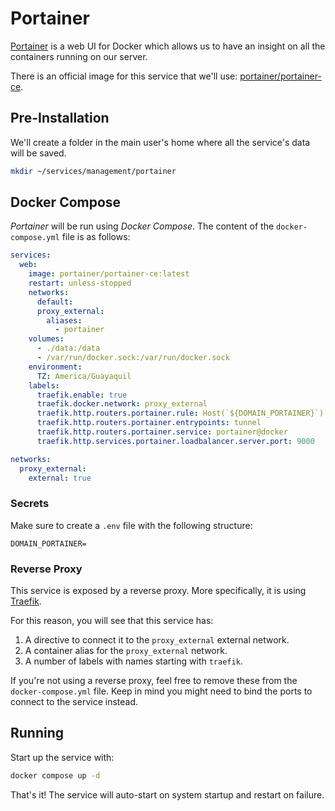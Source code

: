 # Portainer

[Portainer](https://www.portainer.io/) is a web UI for Docker which allows us to have an insight on all the containers running on our server.

There is an official image for this service that we'll use: [portainer/portainer-ce](https://hub.docker.com/r/portainer/portainer-ce).

## Pre-Installation

We'll create a folder in the main user's home where all the service's data will be saved.

```bash
mkdir ~/services/management/portainer
```

## Docker Compose

*Portainer* will be run using *Docker Compose*. The content of the `docker-compose.yml` file is as follows:

```yaml
services:
  web:
    image: portainer/portainer-ce:latest
    restart: unless-stopped
    networks:
      default:
      proxy_external:
        aliases:
          - portainer
    volumes:
      - ./data:/data
      - /var/run/docker.sock:/var/run/docker.sock
    environment:
      TZ: America/Guayaquil
    labels:
      traefik.enable: true
      traefik.docker.network: proxy_external
      traefik.http.routers.portainer.rule: Host(`${DOMAIN_PORTAINER}`)
      traefik.http.routers.portainer.entrypoints: tunnel
      traefik.http.routers.portainer.service: portainer@docker
      traefik.http.services.portainer.loadbalancer.server.port: 9000

networks:
  proxy_external:
    external: true
```

### Secrets

Make sure to create a `.env` file with the following structure:

```text
DOMAIN_PORTAINER=
```

### Reverse Proxy

This service is exposed by a reverse proxy. More specifically, it is using [Traefik](../networking/traefik.md).

For this reason, you will see that this service has:

1. A directive to connect it to the `proxy_external` external network.
2. A container alias for the `proxy_external` network.
3. A number of labels with names starting with `traefik`.

If you're not using a reverse proxy, feel free to remove these from the `docker-compose.yml` file.
Keep in mind you might need to bind the ports to connect to the service instead.

## Running

Start up the service with:

```bash
docker compose up -d
```

That's it! The service will auto-start on system startup and restart on failure.
